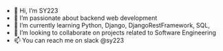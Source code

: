 - 👋 Hi, I’m SY223
- 👀 I’m passionate about backend web development 
- 🌱 I’m currently learning Python, Django, DjangoRestFramework, SQL, 
- 💞️ I’m looking to collaborate on projects related to Software Engineering
- 📫 You can reach me on slack @sy223

<!---
SY223/SY223 is a ✨ special ✨ repository because its `README.md` (this file) appears on your GitHub profile.
You can click the Preview link to take a look at your changes.
--->

